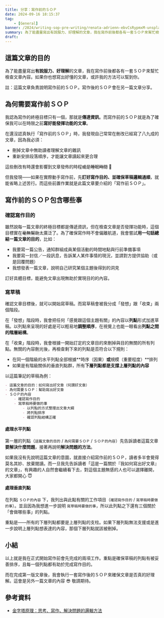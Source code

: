 ```yaml
---
title: 分享：寫作前的ＳＯＰ
date: 2024-09-16 18:15:37
tag:
	- [General]
banner: /2024/writing-sop-pre-writing/renata-adrienn-ebvCsRypmxM-unsplash.jpg
summary: 為了能盡量寫出有說服力、好理解的文章，我在寫作前後都各有一套ＳＯＰ來幫忙檢查文章內容。如果你也想寫出好懂的文章，歡迎參考此篇筆記。
draft: 
---
```


## 這篇文章的目的

為了能盡量寫出**有說服力、好理解**的文章，我在寫作前後都各有一套ＳＯＰ來幫忙檢查文章內容。如果你也想寫出好懂的文章，或許我的方法可以幫到你。

註：這篇文章負責說明寫作前的ＳＯＰ。寫作後的ＳＯＰ會在另一篇文章分享。

## 為何需要寫作前ＳＯＰ

我認為寫作的終極目標只有一個，那就是**傳達資訊**。而寫作前的ＳＯＰ就是為了確保我可以在時限之前**寫好能發揮功能的文章**。

在還沒認真執行「寫作前的ＳＯＰ」時，我發現自己常常在刪改已經寫了八九成的文章，因為我必須：

- 刪掉文章中無助讀者理解文章的雜訊
- 重新安排段落順序，才能讓文章讀起來更合理

這些刪改有時還會影響到文章發佈的時程~~或是睡眠時間~~ 🫠

但我發現——如果在實際動手寫作前，先**訂好寫作目的、並確保草稿邏輯通順**，就能省略上述苦行。而這些前置作業就是此篇文章要介紹的「寫作前ＳＯＰ」。

## 寫作前的ＳＯＰ包含哪些事

### 確認寫作目的

雖然說每一篇文章的終極目標都是傳遞資訊，但在檢查文章是否發揮功能時，這個目標實在~~毫無幫助~~太廣泛了。為了確保寫作時不會偏離航道，我會嘗試**用一句話總結一篇文章的目的**，比如：

- 我要寫一篇公告，通知群組成員某個活動的時間地點與行前準備事項
- 我要寫一封信／一段訊息，告訴某人某件事情的現況，並請對方提供協助（或是回覆問題）
- 我想發表一篇文章，說明自己研究某個主題後得到的洞見

訂好具體目標，能避免文章出現無助於實現目的的內容。

### 寫草稿

確認文章目標後，就可以開始寫草稿。而寫草稿會被我分成「發想」跟「收束」兩個階段。

在「發想」階段時，我會把任何「感覺跟這個主題有關」的內容以**列點**形式加進草稿。以列點來呈現的好處是可以輕易地**調整順序**，在視覺上也能一眼看出**列點之間的階層結構**。

在「收束」階段時，我會根據一開始訂定的文章目的來刪掉與目的無關的所有列點。無關的內容刪光後，再檢查剩下來的列點是否符合以下規則：

- 在同一個階級的水平列點全部根據**時序（因果）**或**規模（重要程度）**排列
- 如果是有階級關係的垂直列點群，所有**下層列點都是支撐上層列點的內容**

以這篇筆記的草稿為例：

```markdown
- 這篇文章的目的：如何寫出好文章（何謂好文章）
- 為何需要ＳＯＰ：幫助寫出好文章
- ＳＯＰ的內容
	- 確認寫作目的
	- 寫草稿時要做的事
		- 以列點的方式整理出文章大綱
		- 將列點排序
		- 確認列點結構正確
```

#### 處理水平列點

第一層的列點（`這篇文章的目的` / `為何需要ＳＯＰ` / `ＳＯＰ的內容`）先告訴讀者這篇文章**要解決什麼問題**，接著再說明**解決問題的方法**。

如果我沒有先說明這篇文章的意圖，就直接介紹寫作前的ＳＯＰ，讀者多半會覺得莫名其妙、放棄閱讀。而一旦我先告訴讀者「這是一篇關於『我如何寫出好文章』的文章」，有興趣的人自然會繼續看下去，對這個主題無感的人也可以選擇離開，大家都開心 😇

#### 處理垂直列點

在列點 `ＳＯＰ的內容` 下，我列出與此點有關的工作項目（`確認寫作目的` / `寫草稿時要做的事`）。並且因為我想進一步說明 `寫草稿時要做的事`，所以此列點之下還有三個關於「會做哪些事」的列點。

重點是——所有的下層列點都要是上層列點的支柱。如果下層列點無法支援或是進一步說明上層列點想表達的內容，那個下層列點就該被刪掉。

## 小結

以上就是我在正式開始寫作前會先完成的兩項工作。重點是確保草稿的列點有被妥善排序，且每一個列點都有助於完成寫作目的。

而在完成第一版文章後，我會執行一套寫作後的ＳＯＰ來確保文章是否真的好理解。這會是另外一篇文章的內容 😎 敬請期待。

## 參考資料

- [金字塔原理：思考、寫作、解決問題的邏輯方法](https://www.books.com.tw/products/0010369735)
